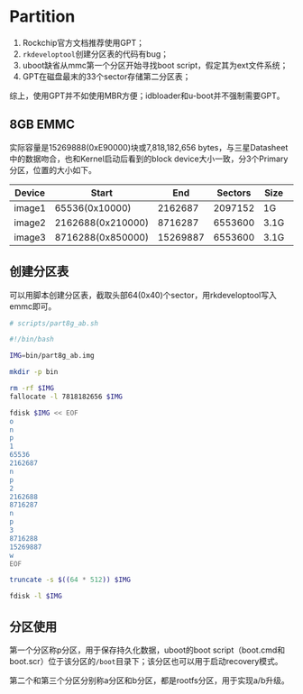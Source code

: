 # Partition

1. Rockchip官方文档推荐使用GPT；
2. `rkdeveloptool`创建分区表的代码有bug；
3. uboot缺省从mmc第一个分区开始寻找boot script，假定其为ext文件系统；
4. GPT在磁盘最末的33个sector存储第二分区表；

综上，使用GPT并不如使用MBR方便；idbloader和u-boot并不强制需要GPT。

## 8GB EMMC

实际容量是15269888(0xE90000)块或7,818,182,656 bytes，与三星Datasheet中的数据吻合，也和Kernel启动后看到的block device大小一致，分3个Primary分区，位置的大小如下。

|Device|Start|End|Sectors|Size|Id|Type|
|-|-|-|-|-|-|-|
|image1|65536(0x10000)|2162687|2097152|1G|83|Linux|
|image2|2162688(0x210000)|8716287|6553600|3.1G|83|Linux|
|image3|8716288(0x850000)|15269887|6553600|3.1G|83|Linux|

## 创建分区表

可以用脚本创建分区表，截取头部64(0x40)个sector，用rkdeveloptool写入emmc即可。


```bash
# scripts/part8g_ab.sh

#!/bin/bash

IMG=bin/part8g_ab.img

mkdir -p bin 

rm -rf $IMG
fallocate -l 7818182656 $IMG

fdisk $IMG << EOF
o
n
p
1
65536
2162687
n
p
2
2162688
8716287
n
p
3
8716288
15269887
w
EOF

truncate -s $((64 * 512)) $IMG

fdisk -l $IMG
```

## 分区使用

第一个分区称p分区，用于保存持久化数据，uboot的boot script（boot.cmd和boot.scr）位于该分区的`/boot`目录下；该分区也可以用于启动recovery模式。

第二个和第三个分区分别称a分区和b分区，都是rootfs分区，用于实现a/b升级。